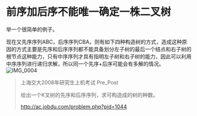 # 前序加后序不能唯一确定一株二叉树

举一个很简单的例子。

现在又先序序列ABC，后序序列CBA，则有如下四种构造树的方式，造成这种原因的方式主要是先序和后序序列都不能具备划分左子树的最后一个结点和右子树的根节点这种能力，只有中序序列才具有指明左子树和右子树的能力，因此可以利用中序序列进行递归求解，所以同一个先序+后序可能会有多解的情况。![IMG_0004](/Users/luodian/Downloads/IMG_0004.PNG)







> 上海交大2008年研究生上机考试 Pre_Post
>
> 给出一个K叉树的先序和后序序列，求可构造成的树的种数。
>
> http://ac.jobdu.com/problem.php?pid=1044













